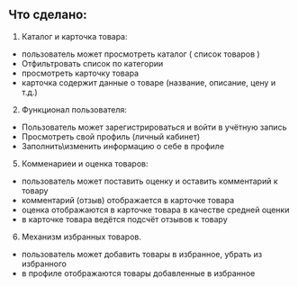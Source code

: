 ## Что сделано:
1. Каталог и карточка товара:
  + пользователь может просмотреть каталог ( список товаров )
  + Отфильтровать список по категории
  + просмотреть карточку товара
  + карточка содержит данные о товаре (название, описание, цену и т.д.)

2. Функционал пользователя:
  + Пользователь может зарегистрироваться и войти в учётную запись
  + Просмотреть свой профиль (личный кабинет)
  + Заполнить\изменить информацию о себе в профиле

5. Комменариеи и оценка товаров:
  + пользователь может поставить оценку и оставить комментарий к товару
  + комментарий (отзыв) отображается в карточке товара
  + оценка отображаются в карточке товара в качестве средней оценки
  + в карточке товара ведётся подсчёт отзывов к товару

6. Механизм избранных товаров.
  + пользователь может добавить товары в избранное, убрать из избранного
  + в профиле отображаются товары добавленные в избранное